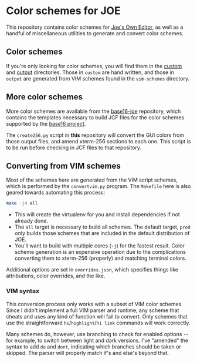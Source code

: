 # Color schemes for JOE

This repository contains color schemes for [Joe's Own Editor](https://sf.net/p/joe-editor),
as well as a handful of miscellaneous utilities to generate and convert
color schemes.

## Color schemes

If you're only looking for color schemes, you will find them in the
[custom](https://github.com/jjjordan/joe-colors/tree/master/custom) and
[output](https://github.com/jjjordan/joe-colors/tree/master/output)
directories.  Those in `custom` are hand written, and those in `output` are
generated from VIM schemes found in the `vim-schemes` directory.

## More color schemes

More color schemes are available from the
[base16-joe](https://github.com/jjjordan/base16-joe) repository, which
contains the templates necessary to build JCF files for the color schemes
supported by the [base16 project](https://github.com/chriskempson/base16).

The `create256.py` script in **this** repository will convert the GUI colors
from those output files, and amend xterm-256 sections to each one.  This
script is to be run before checking in JCF files to that repository.

## Converting from VIM schemes

Most of the schemes here are generated from the VIM script schemes, which is
performed by the `convertvim.py` program.  The `Makefile` here is also
geared towards automating this process:

```sh
make -j4 all
```

* This will create the virtualenv for you and install dependencies if not
already done.
* The `all` target is necessary to build all schemes.  The default target,
`prod` only builds those schemes that are included in the default
distribution of JOE.
* You'll want to build with multiple cores (`-j`) for the fastest result. 
Color scheme generation is an expensive operation due to the complications
converting them to xterm-256 (properly) and matching terminal colors.

Additional options are set in `overrides.json`, which specifies things like
attributions, color overrides, and the like.

### VIM syntax

This conversion process only works with a subset of VIM color schemes. 
Since I didn't implement a full VIM parser and runtime, any scheme that
cheats and uses any kind of function will fail to convert.  Only schemes
that use the straightforward `hi`/`highlight`/`hi link` commands will work
correctly.

Many schemes do, however, use branching to check for enabled options -- for
example, to switch between light and dark versions.  I've "amended" the
syntax to add `do` and `dont`, indicating which branches should be taken or
skipped.  The parser will properly match if's and else's beyond that.
